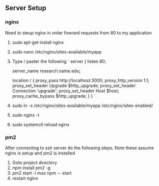 

## Server Setup

### nginx

Need to steup nginx in order fowrard requests from 80 to my application
1. sudo apt-get install nginx
2. sudo nano /etc/nginx/sites-available/myapp
3. Type / paster the following
`
server {
    listen 80;

    server_name research.name.edu;

    location / {
        proxy_pass http://localhost:3000;
        proxy_http_version 1.1;
        proxy_set_header Upgrade $http_upgrade;
        proxy_set_header Connection 'upgrade';
        proxy_set_header Host $host;
        proxy_cache_bypass $http_upgrade;
    }
}
`
4. sudo ln -s /etc/nginx/sites-available/myapp /etc/nginx/sites-enabled/

5. sudo nginx -t

6. sudo systemctl reload nginx


### pm2

After connecting to ssh server do the following steps.
Note these assume nginx is setup and pm2 is installed

1. Goto project directory
2. npm install pm2 -g
3. pm2 start -i max npm -- start
4. restart nginx





